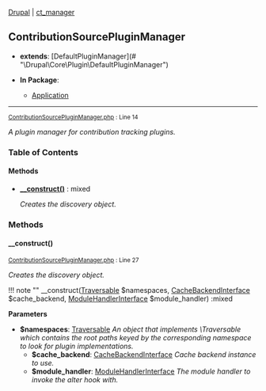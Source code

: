 
[Drupal](../namespaces/drupal.md) | [ct_manager](../namespaces/drupal-ct-manager.md)

## ContributionSourcePluginManager

- **extends**: [DefaultPluginManager](# &quot;\Drupal\Core\Plugin\DefaultPluginManager&quot;)

- **In Package**:
    - [Application](../packages/Application.md)
  


---





<small>[ContributionSourcePluginManager.php](../files/web-modules-custom-ct-manager-src-contributionsourcepluginmanager.md) : Line 14</small>

*A plugin manager for contribution tracking plugins.*









### Table of Contents










#### Methods
- **[__construct()](../classes/Drupal-ct-manager-ContributionSourcePluginManager.md#__construct)**
           : mixed

  *Creates the discovery object.*









### Methods

#### __construct()

<small>[ContributionSourcePluginManager.php](../files/web-modules-custom-ct-manager-src-contributionsourcepluginmanager.md) : Line 27</small>

*Creates the discovery object.*

!!! note ""
    __construct([Traversable](# "\Traversable") $namespaces, [CacheBackendInterface](# "\Drupal\Core\Cache\CacheBackendInterface") $cache_backend, [ModuleHandlerInterface](# "\Drupal\Core\Extension\ModuleHandlerInterface") $module_handler) :mixed




**Parameters**

- **$namespaces**: [Traversable](# "\Traversable")
      *An object that implements \Traversable which contains the root paths
keyed by the corresponding namespace to look for plugin implementations.*
  - **$cache_backend**: [CacheBackendInterface](# "\Drupal\Core\Cache\CacheBackendInterface")
      *Cache backend instance to use.*
  - **$module_handler**: [ModuleHandlerInterface](# "\Drupal\Core\Extension\ModuleHandlerInterface")
      *The module handler to invoke the alter hook with.*
  







